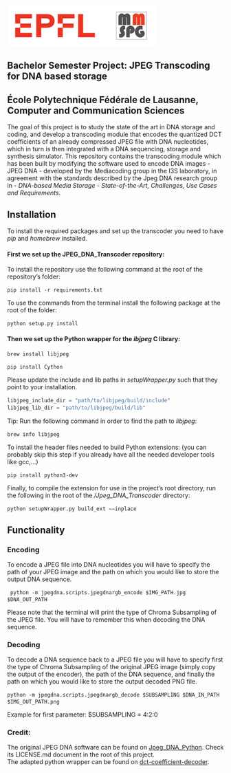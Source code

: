 <p float="left">
<img src="./img/logos/logos.png" width="350">
</p>

## Bachelor Semester Project: JPEG Transcoding for DNA based storage 
## École Polytechnique Fédérale de Lausanne, Computer and Communication Sciences

The goal of this project is to study the state of the art in DNA storage and coding, and develop a transcoding module that encodes the quantized DCT coefficients of an already compressed JPEG file with DNA nucleotides, which in turn is then integrated with a DNA sequencing, storage and synthesis simulator. 
This repository contains the transcoding module which has been built by modifying the software used to encode DNA images - JPEG DNA - developed by the Mediacoding group in the I3S laboratory, in agreement with the standards described by the Jpeg DNA research group in - *DNA-based Media Storage - State-of-the-Art, Challenges, Use Cases and Requirements*. 

## Installation
To install the required packages and set up the transcoder you need to have *pip* and *homebrew* installed.

#### First we set up the JPEG_DNA_Transcoder repository:
To install the repository use the following command at the root of the repository’s folder:
```
pip install -r requirements.txt
```
To use the commands from the terminal install the following package at the root of the folder: 
```
python setup.py install
```
#### Then we set up the Python wrapper for the *ibjpeg* C library:
```
brew install libjpeg
```
```
pip install Cython
```
Please update the include and lib paths in *setupWrapper.py* such that they point to your installation. 
```python
libjpeg_include_dir = "path/to/libjpeg/build/include"
libjpeg_lib_dir = "path/to/libjpeg/build/lib"
```
Tip: Run the following command in order to find the path to *libjpeg*:
```
brew info libjpeg
```
To install the header files needed to build Python extensions: (you can probably skip this step if you already have all the needed developer tools like gcc,...)
```
pip install python3-dev
```
Finally, to compile the extension for use in the project’s root directory, run the following in the
root of the */Jpeg_DNA_Transcoder* directory: 
```
python setupWrapper.py build_ext −−inplace
```

## Functionality
### Encoding
To encode a JPEG file into DNA nucleotides you will have to specify the path of your JPEG image and the path on which you would like to store the output DNA sequence.
```
 python -m jpegdna.scripts.jpegdnargb_encode $IMG_PATH.jpg $DNA_OUT_PATH
 ```
 Please note that the terminal will print the type of Chroma Subsampling of the JPEG file. You will have to remember this when decoding the DNA sequence.
 
 ### Decoding
To decode a DNA sequence back to a JPEG file you will have to specify first the type of Chroma Subsampling of the original JPEG image (simply copy the output of the encoder), the path of the DNA sequence, and finally the path on which you would like to store the output decoded PNG file.
 ```
 python -m jpegdna.scripts.jpegdnargb_decode $SUBSAMPLING $DNA_IN_PATH $IMG_OUT_PATH.png
```
Example for first parameter: $SUBSAMPLING = 4:2:0

### Credit:
The original JPEG DNA software can be found on [Jpeg_DNA_Python](https://github.com/jpegdna-mediacoding/Jpeg_DNA_Python). Check its LICENSE.md document in the root of this project. <br>
The adapted python wrapper can be found on [dct-coefficient-decoder](https://github.com/btlorch/dct-coefficient-decoder).
